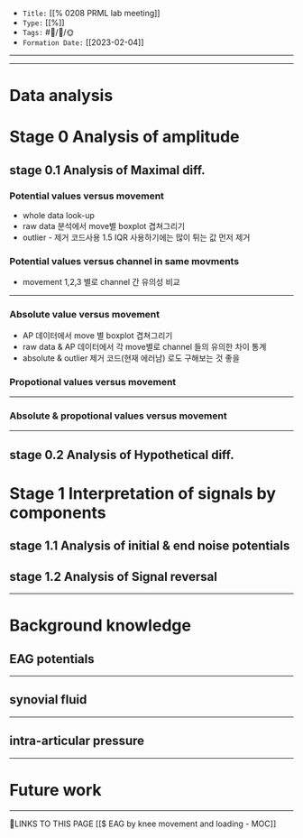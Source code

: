 
-   `Title:` [[% 0208 PRML lab meeting]]
-   `Type:` [[%]]
-   `Tags:` #🧠️/📝️/🌞️ 
-   `Formation Date:` [[2023-02-04]]
---


---
# Data analysis

# Stage 0 Analysis of amplitude
## stage 0.1 Analysis of Maximal diff.

### Potential values versus movement 
  - whole data look-up
  - raw data 분석에서 move별 boxplot 겹쳐그리기
  - outlier - 제거 코드사용 1.5 IQR  사용하기에는 많이 튀는 값 먼저 제거

### Potential values versus channel in same movments
  - movement 1,2,3 별로 channel 간 유의성 비교

---
### Absolute value versus movement
  - AP 데이터에서 move 별 boxplot 겹쳐그리기
  - raw data & AP 데이터에서 각 move별로 channel 들의 유의한 차이 통계
  - absolute & outlier 제거 코드(현재 에러남) 로도 구해보는 것 좋을

### Propotional values versus movement
---

### Absolute & propotional values versus movement


---
## stage 0.2 Analysis of Hypothetical diff.


# Stage 1 Interpretation of signals by components
## stage 1.1 Analysis of initial & end noise potentials

## stage 1.2 Analysis of Signal reversal

---
# Background knowledge 

## EAG potentials

---
## synovial fluid

---
## intra-articular pressure

---


# Future work
---



🔗LINKS TO THIS PAGE
[[$ EAG by knee movement and loading - MOC]]